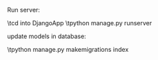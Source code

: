 Run server:

\tcd into DjangoApp
\tpython manage.py runserver

update models in database:

\tpython manage.py makemigrations index
